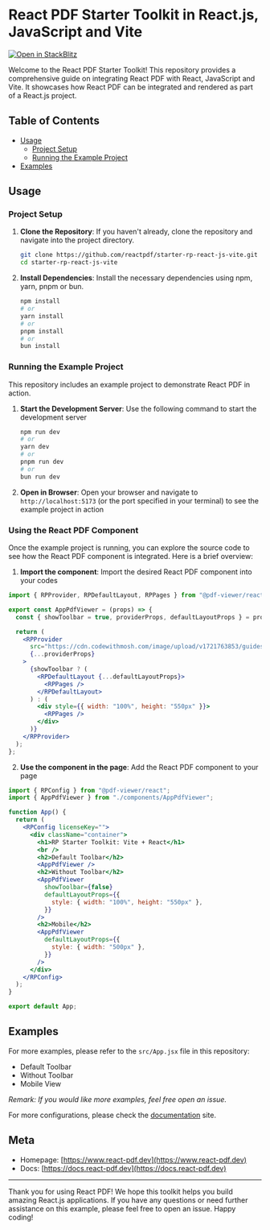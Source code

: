 # React PDF Starter Toolkit in React.js, JavaScript and Vite

[![Open in StackBlitz](https://developer.stackblitz.com/img/open_in_stackblitz.svg)](https://stackblitz.com/github.com/pdf-viewer-react/starter-rp-react-js-vite)

Welcome to the React PDF Starter Toolkit! This repository provides a comprehensive guide on integrating React PDF with React, JavaScript and Vite. It showcases how React PDF can be integrated and rendered as part of a React.js project.

## Table of Contents

- [Usage](#usage)
  - [Project Setup](#project-setup)
  - [Running the Example Project](#running-the-example-project)
- [Examples](#examples)

## Usage

### Project Setup

1. **Clone the Repository**: If you haven't already, clone the repository and navigate into the project directory.

   ```bash
   git clone https://github.com/reactpdf/starter-rp-react-js-vite.git
   cd starter-rp-react-js-vite
   ```

2. **Install Dependencies**: Install the necessary dependencies using npm, yarn, pnpm or bun.

   ```bash
   npm install
   # or
   yarn install
   # or
   pnpm install
   # or
   bun install
   ```

### Running the Example Project

This repository includes an example project to demonstrate React PDF in action.

1. **Start the Development Server**: Use the following command to start the development server

   ```bash
   npm run dev
   # or
   yarn dev
   # or
   pnpm run dev
   # or
   bun run dev
   ```

2. **Open in Browser**: Open your browser and navigate to `http://localhost:5173` (or the port specified in your terminal) to see the example project in action

### Using the React PDF Component

Once the example project is running, you can explore the source code to see how the React PDF component is integrated. Here is a brief overview:

1.  **Import the component**: Import the desired React PDF component into your codes

```jsx
import { RPProvider, RPDefaultLayout, RPPages } from "@pdf-viewer/react";

export const AppPdfViewer = (props) => {
  const { showToolbar = true, providerProps, defaultLayoutProps } = props;

  return (
    <RPProvider
      src="https://cdn.codewithmosh.com/image/upload/v1721763853/guides/web-roadmap.pdf"
      {...providerProps}
    >
      {showToolbar ? (
        <RPDefaultLayout {...defaultLayoutProps}>
          <RPPages />
        </RPDefaultLayout>
      ) : (
        <div style={{ width: "100%", height: "550px" }}>
          <RPPages />
        </div>
      )}
    </RPProvider>
  );
};
```

2. **Use the component in the page**: Add the React PDF component to your page

```jsx
import { RPConfig } from "@pdf-viewer/react";
import { AppPdfViewer } from "./components/AppPdfViewer";

function App() {
  return (
    <RPConfig licenseKey="">
      <div className="container">
        <h1>RP Starter Toolkit: Vite + React</h1>
        <br />
        <h2>Default Toolbar</h2>
        <AppPdfViewer />
        <h2>Without Toolbar</h2>
        <AppPdfViewer
          showToolbar={false}
          defaultLayoutProps={{
            style: { width: "100%", height: "550px" },
          }}
        />
        <h2>Mobile</h2>
        <AppPdfViewer
          defaultLayoutProps={{
            style: { width: "500px" },
          }}
        />
      </div>
    </RPConfig>
  );
}

export default App;
```

## Examples

For more examples, please refer to the `src/App.jsx` file in this repository:

- Default Toolbar
- Without Toolbar
- Mobile View

_Remark: If you would like more examples, feel free open an issue._

For more configurations, please check the [documentation](https://docs.react-pdf.dev) site.

## Meta
- Homepage: [https://www.react-pdf.dev](https://www.react-pdf.dev)
- Docs: [https://docs.react-pdf.dev](https://docs.react-pdf.dev)

---

Thank you for using React PDF! We hope this toolkit helps you build amazing React.js applications. If you have any questions or need further assistance on this example, please feel free to open an issue. Happy coding!
